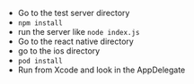 * Go to the test server directory
* `npm install`
* run the server like `node index.js`
* Go to the react native directory
* go to the ios directory
* `pod install`
* Run from Xcode and look in the AppDelegate
